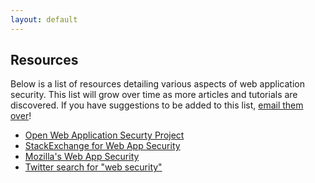 ```yaml
---
layout: default
---
```


Resources
------------

Below is a list of resources detailing various aspects of web application security.
This list will grow over time as more articles and tutorials are discovered. If you
have suggestions to be added to this list, <a href="mailto:info@phpdeveloper.org">email
them over</a>!

- [Open Web Application Securty Project](http://owasp.org)
- [StackExchange for Web App Security](http://security.stackexchange.com/questions/tagged/web-application)
- [Mozilla's Web App Security](http://blog.mozilla.org/webappsec/)
- [Twitter search for "web security"](http://search.twitter.com/search.rss?q=%23web%20security)